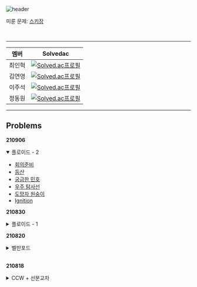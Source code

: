 ![header](https://capsule-render.vercel.app/api?type=waving&height=200&text=ALPS%20Algorithm%20Study&color=50bcdf&fontColor=FFFFFF&fontSize=35&fontAlignY=35&descAlign=66&descAlignY=48)

미룬 문제: [스키장](https://www.acmicpc.net/problem/22358)

<br>

---

| 멤버   | Solvedac                                                                                                       |
| ------ | -------------------------------------------------------------------------------------------------------------- |
| 최인혁 | [![Solved.ac프로필](http://mazassumnida.wtf/api/mini/generate_badge?boj=inhyuk05)](https://solved.ac/inhyuk05) |
| 김연영 | [![Solved.ac프로필](http://mazassumnida.wtf/api/mini/generate_badge?boj=brixno)](https://solved.ac/brixno)     |
| 이주석 | [![Solved.ac프로필](http://mazassumnida.wtf/api/mini/generate_badge?boj=1231js)](https://solved.ac/1231js)     |
| 정동원 | [![Solved.ac프로필](http://mazassumnida.wtf/api/mini/generate_badge?boj=tuna1210)](https://solved.ac/tuna1210) |

---

## Problems

**210906**

<details open>
    <summary>플로이드 - 2</summary>
    <div markdown="1">
        <ul>
            <li><a href=https://www.acmicpc.net/problem/2610>회의준비</a></li>
            <li><a href=https://www.acmicpc.net/problem/1486>등산</a></li>
            <li><a href=https://www.acmicpc.net/problem/1507>궁금한 민호</a></li>
            <li><a href=https://www.acmicpc.net/problem/17182>우주 탐사선</a></li>
            <li><a href=https://www.acmicpc.net/problem/1602>도망자 원숭이</a></li>
            <li><a href=https://www.acmicpc.net/problem/13141>Ignition</a></li>
        </ul>
    </div>
</details>

**210830**

<details>
    <summary>플로이드 - 1</summary>
    <div markdown="1">
        <ul>
            <li><a href=https://www.acmicpc.net/problem11404>플로이드</a></li>
            <li><a href=https://www.acmicpc.net/problem/1956>운동</a></li>
            <li><a href=https://www.acmicpc.net/problem/2458>키 순서</a></li>
            <li><a href=https://www.acmicpc.net/problem/10159>저울</a></li>
            <li><a href=https://www.acmicpc.net/problem/1613>역사</a></li>
        </ul>
    </div>
</details>

**210820**

<details>
    <summary>벨만포드</summary>
    <div markdown="1">
        <ul>
            <li><a href=https://www.acmicpc.net/problem/11657>타임머신</a></li>
            <li><a href=https://www.acmicpc.net/problem/1865>웜홀</a></li>
            <li><a href=https://www.acmicpc.net/problem/1219>오민식의 고민 - 주의</a></li>
            <li><a href=https://www.acmicpc.net/problem/1738>골목길 - 주의</a></li>
            <li><a href=https://www.acmicpc.net/problem/3860>할로윈 묘지</a></li>
            <li><a href=https://www.acmicpc.net/problem/13907>세금</a></li>
        </ul>
    </div>
</details>
<br>

**210818**

<details>
    <summary>CCW + 선분교차</summary>
    <div markdown="1">
        <ul>
            <li><a href=https://www.acmicpc.net/problem/17386>선분교차1</a></li>
            <li><a href=https://www.acmicpc.net/problem/17387>선분교차2</a></li>
            <li><a href=https://www.acmicpc.net/problem/12781>PIZZA ALVOLOC</a></li>
            <li><a href=https://www.acmicpc.net/problem/2162>선분그룹</a></li>
            <li><a href=https://www.acmicpc.net/problem/6439>교차</a></li>
            <li><a href=https://www.acmicpc.net/problem/10255>교차점</a></li>
        </ul>
    </div>
</details>
<br>
